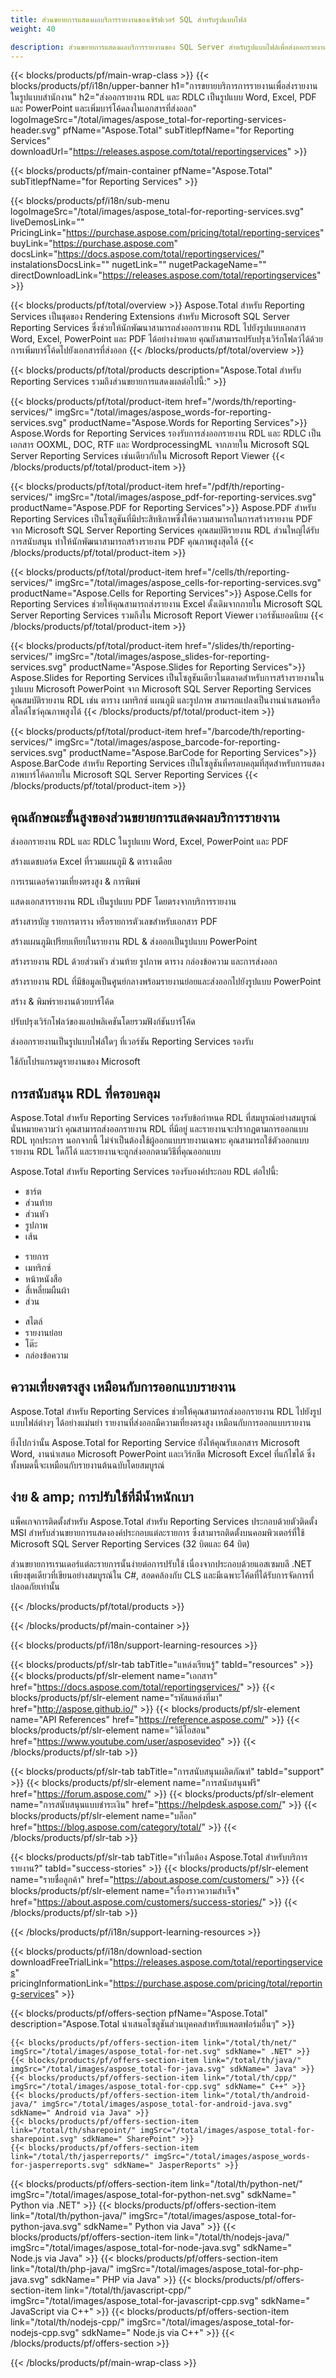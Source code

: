 ```yaml
---
title: ส่วนขยายการแสดงผลบริการรายงานของเซิร์ฟเวอร์ SQL สำหรับรูปแบบไฟล์ 
weight: 40

description: ส่วนขยายการแสดงผลบริการรายงานของ SQL Server สำหรับรูปแบบไฟล์เพื่อส่งออกรายงาน RDL ไปยังรูปแบบ Word Excel PDF PowerPoint เพิ่มบาร์โค้ดไปยังรายงานที่ส่งออก
---
```


{{< blocks/products/pf/main-wrap-class >}}
{{< blocks/products/pf/i18n/upper-banner h1="การขยายบริการการรายงานเพื่อส่งรายงานในรูปแบบสำนักงาน" h2="ส่งออกรายงาน RDL และ RDLC เป็นรูปแบบ Word, Excel, PDF และ PowerPoint และเพิ่มบาร์โค้ดลงในเอกสารที่ส่งออก" logoImageSrc="/total/images/aspose_total-for-reporting-services-header.svg" pfName="Aspose.Total" subTitlepfName="for Reporting Services" downloadUrl="https://releases.aspose.com/total/reportingservices" >}}

{{< blocks/products/pf/main-container pfName="Aspose.Total" subTitlepfName="for Reporting Services" >}}

{{< blocks/products/pf/i18n/sub-menu logoImageSrc="/total/images/aspose_total-for-reporting-services.svg" liveDemosLink="" PricingLink="https://purchase.aspose.com/pricing/total/reporting-services" buyLink="https://purchase.aspose.com" docsLink="https://docs.aspose.com/total/reportingservices/" instalationsDocsLink="" nugetLink="" nugetPackageName="" directDownloadLink="https://releases.aspose.com/total/reportingservices" >}}

{{< blocks/products/pf/total/overview >}}
Aspose.Total สำหรับ Reporting Services เป็นชุดของ Rendering Extensions สำหรับ Microsoft SQL Server Reporting Services ซึ่งช่วยให้นักพัฒนาสามารถส่งออกรายงาน RDL ไปยังรูปแบบเอกสาร Word, Excel, PowerPoint และ PDF ได้อย่างง่ายดาย คุณยังสามารถปรับปรุงเวิร์กโฟลว์ได้ด้วยการเพิ่มบาร์โค้ดไปยังเอกสารที่ส่งออก
{{< /blocks/products/pf/total/overview >}}

{{< blocks/products/pf/total/products description="Aspose.Total สำหรับ Reporting Services รวมถึงส่วนขยายการแสดงผลต่อไปนี้:" >}}

{{< blocks/products/pf/total/product-item href="/words/th/reporting-services/" imgSrc="/total/images/aspose_words-for-reporting-services.svg" productName="Aspose.Words for Reporting Services">}}
Aspose.Words for Reporting Services รองรับการส่งออกรายงาน RDL และ RDLC เป็นเอกสาร OOXML, DOC, RTF และ WordprocessingML จากภายใน Microsoft SQL Server Reporting Services เช่นเดียวกับใน Microsoft Report Viewer
{{< /blocks/products/pf/total/product-item >}}

{{< blocks/products/pf/total/product-item href="/pdf/th/reporting-services/" imgSrc="/total/images/aspose_pdf-for-reporting-services.svg" productName="Aspose.PDF for Reporting Services">}}
Aspose.PDF สำหรับ Reporting Services เป็นโซลูชันที่มีประสิทธิภาพซึ่งให้ความสามารถในการสร้างรายงาน PDF จาก Microsoft SQL Server Reporting Services คุณสมบัติรายงาน RDL ส่วนใหญ่ได้รับการสนับสนุน ทำให้นักพัฒนาสามารถสร้างรายงาน PDF คุณภาพสูงสุดได้
{{< /blocks/products/pf/total/product-item >}}

{{< blocks/products/pf/total/product-item href="/cells/th/reporting-services/" imgSrc="/total/images/aspose_cells-for-reporting-services.svg" productName="Aspose.Cells for Reporting Services">}}
Aspose.Cells for Reporting Services ช่วยให้คุณสามารถส่งรายงาน Excel ดั้งเดิมจากภายใน Microsoft SQL Server Reporting Services รวมถึงใน Microsoft Report Viewer เวอร์ชันยอดนิยม
{{< /blocks/products/pf/total/product-item >}}

{{< blocks/products/pf/total/product-item href="/slides/th/reporting-services/" imgSrc="/total/images/aspose_slides-for-reporting-services.svg" productName="Aspose.Slides for Reporting Services">}}
Aspose.Slides for Reporting Services เป็นโซลูชันเดียวในตลาดสำหรับการสร้างรายงานในรูปแบบ Microsoft PowerPoint จาก Microsoft SQL Server Reporting Services คุณสมบัติรายงาน RDL เช่น ตาราง เมทริกซ์ แผนภูมิ และรูปภาพ สามารถแปลงเป็นงานนำเสนอหรือสไลด์โชว์คุณภาพสูงได้
{{< /blocks/products/pf/total/product-item >}}

{{< blocks/products/pf/total/product-item href="/barcode/th/reporting-services/" imgSrc="/total/images/aspose_barcode-for-reporting-services.svg" productName="Aspose.BarCode for Reporting Services">}}
Aspose.BarCode สำหรับ Reporting Services เป็นโซลูชันที่ครอบคลุมที่สุดสำหรับการแสดงภาพบาร์โค้ดภายใน Microsoft SQL Server Reporting Services
{{< /blocks/products/pf/total/product-item >}}

<!--<p></p>-->
<h2 class="pr-ft">
 <a class="anchor" id="features" name="features">
 </a>
 คุณลักษณะขั้นสูงของส่วนขยายการแสดงผลบริการรายงาน
</h2>
<div class="col-lg-4">
 <em class="fa fa-share ico-blue fa-2x col-lg-2">
 </em>
 <p class="col-lg-10">
  ส่งออกรายงาน RDL และ RDLC ในรูปแบบ Word, Excel, PowerPoint และ PDF
 </p>
</div>
<div class="col-lg-4">
 <em class="fa fa-table ico-blue fa-2x col-lg-2">
 </em>
 <p class="col-lg-10">
  สร้างแดชบอร์ด Excel ที่รวมแผนภูมิ &amp; ตารางเดือย
 </p>
</div>
<div class="col-lg-4">
 <em class="fa fa-print ico-blue fa-2x col-lg-2">
 </em>
 <p class="col-lg-10">
  การเรนเดอร์ความเที่ยงตรงสูง &amp; การพิมพ์
 </p>
</div>
<div class="col-lg-4">
 <em class="fa fa-cogs ico-blue fa-2x col-lg-2">
 </em>
 <p class="col-lg-10">
  แสดงเอกสารรายงาน RDL เป็นรูปแบบ PDF โดยตรงจากบริการรายงาน
 </p>
</div>
<div class="col-lg-4">
 <em class="fa fa-columns ico-blue fa-2x col-lg-2">
 </em>
 <p class="col-lg-10">
  สร้างสารบัญ รายการตาราง หรือรายการตัวเลขสำหรับเอกสาร PDF
 </p>
</div>
<div class="col-lg-4">
 <em class="fa fa-pie-chart ico-blue fa-2x col-lg-2">
 </em>
 <p class="col-lg-10">
  สร้างแผนภูมิเปรียบเทียบในรายงาน RDL &amp; ส่งออกเป็นรูปแบบ PowerPoint
 </p>
</div>
<div class="col-lg-4">
 <em class="fa fa-file-powerpoint-o ico-blue fa-2x col-lg-2">
 </em>
 <p class="col-lg-10">
  สร้างรายงาน RDL ด้วยส่วนหัว ส่วนท้าย รูปภาพ ตาราง กล่องข้อความ และการส่งออก
 </p>
</div>
<div class="col-lg-4">
 <em class="fa fa-database ico-blue fa-2x col-lg-2">
 </em>
 <p class="col-lg-10">
  สร้างรายงาน RDL ที่มีข้อมูลเป็นศูนย์กลางพร้อมรายงานย่อยและส่งออกไปยังรูปแบบ PowerPoint
 </p>
</div>
<div class="col-lg-4">
 <em class="fa fa-barcode ico-blue fa-2x col-lg-2">
 </em>
 <p class="col-lg-10">
  สร้าง &amp; พิมพ์รายงานด้วยบาร์โค้ด
 </p>
</div>
<div class="col-lg-4">
 <em class="fa fa-qrcode ico-blue fa-2x col-lg-2">
 </em>
 <p class="col-lg-10">
  ปรับปรุงเวิร์กโฟลว์ของแอปพลิเคชันโดยรวมฟังก์ชันบาร์โค้ด
 </p>
</div>
<div class="col-lg-4">
 <em class="fa fa-file-o ico-blue fa-2x col-lg-2">
 </em>
 <p class="col-lg-10">
  ส่งออกรายงานเป็นรูปแบบไฟล์ใดๆ ที่เวอร์ชัน Reporting Services รองรับ
 </p>
</div>
<div class="col-lg-4">
 <em class="fa fa-eye ico-blue fa-2x col-lg-2">
 </em>
 <p class="col-lg-10">
  ใช้กับโปรแกรมดูรายงานของ Microsoft
 </p>
</div>
<div class="col-lg-12">
 <h2 class="h2title">
  การสนับสนุน RDL ที่ครอบคลุม
 </h2>
 <p>
  Aspose.Total สำหรับ Reporting Services รองรับข้อกำหนด RDL ที่สมบูรณ์อย่างสมบูรณ์ นั่นหมายความว่า คุณสามารถส่งออกรายงาน RDL ที่มีอยู่ และรายงานจะปรากฏตามการออกแบบ RDL ทุกประการ นอกจากนี้ ไม่จำเป็นต้องใช้ผู้ออกแบบรายงานเฉพาะ คุณสามารถใช้ตัวออกแบบรายงาน RDL ใดก็ได้ และรายงานจะถูกส่งออกตามวิธีที่คุณออกแบบ
 </p>
 <p>
  Aspose.Total สำหรับ Reporting Services รองรับองค์ประกอบ RDL ต่อไปนี้:
 </p>
 <ul class="col-lg-4">
  <li>
   ชาร์ต
  </li>
  <li>
   ส่วนท้าย
  </li>
  <li>
   ส่วนหัว
  </li>
  <li>
   รูปภาพ
  </li>
  <li>
   เส้น
  </li>
 </ul>
 <ul class="col-lg-4">
  <li>
   รายการ
  </li>
  <li>
   เมทริกซ์
  </li>
  <li>
   หน้าหนังสือ
  </li>
  <li>
   สี่เหลี่ยมผืนผ้า
  </li>
  <li>
   ส่วน
  </li>
 </ul>
 <ul class="col-lg-4">
  <li>
   สไตล์
  </li>
  <li>
   รายงานย่อย
  </li>
  <li>
   โต๊ะ
  </li>
  <li>
   กล่องข้อความ
  </li>
 </ul>
</div>
<div class="col-lg-12">
 <h2 class="h2title">
  ความเที่ยงตรงสูง เหมือนกับการออกแบบรายงาน
 </h2>
 <p>
  Aspose.Total สำหรับ Reporting Services ช่วยให้คุณสามารถส่งออกรายงาน RDL ไปยังรูปแบบไฟล์ต่างๆ ได้อย่างแม่นยำ รายงานที่ส่งออกมีความเที่ยงตรงสูง เหมือนกับการออกแบบรายงาน
 </p>
 <p>
  ยิ่งไปกว่านั้น Aspose.Total for Reporting Service ยังให้คุณรับเอกสาร Microsoft Word, งานนำเสนอ Microsoft PowerPoint และเวิร์กชีต Microsoft Excel ที่แก้ไขได้ ซึ่งทั้งหมดนี้จะเหมือนกับรายงานต้นฉบับโดยสมบูรณ์
 </p>
</div>
<div class="col-lg-12">
 <h2 class="h2title">
  ง่าย & amp; การปรับใช้ที่มีน้ำหนักเบา
 </h2>
 <p>
  แพ็คเกจการติดตั้งสำหรับ Aspose.Total สำหรับ Reporting Services ประกอบด้วยตัวติดตั้ง MSI สำหรับส่วนขยายการแสดงองค์ประกอบแต่ละรายการ ซึ่งสามารถติดตั้งบนคอมพิวเตอร์ที่ใช้ Microsoft SQL Server Reporting Services (32 บิตและ 64 บิต)
 </p>
 <p>
  ส่วนขยายการเรนเดอร์แต่ละรายการนั้นง่ายต่อการปรับใช้ เนื่องจากประกอบด้วยแอสเซมบลี .NET เพียงชุดเดียวที่เขียนอย่างสมบูรณ์ใน C#, สอดคล้องกับ CLS และมีเฉพาะโค้ดที่ได้รับการจัดการที่ปลอดภัยเท่านั้น
 </p>
</div>
<!--Feature-section Start-->
<!--Feature-section End-->

{{< /blocks/products/pf/total/products >}}

{{< /blocks/products/pf/main-container >}}


{{< blocks/products/pf/i18n/support-learning-resources >}}

{{< blocks/products/pf/slr-tab tabTitle="แหล่งเรียนรู้" tabId="resources" >}}
{{< blocks/products/pf/slr-element name="เอกสาร" href="https://docs.aspose.com/total/reportingservices/" >}} 
{{< blocks/products/pf/slr-element name="รหัสแหล่งที่มา" href="http://aspose.github.io/" >}} 
{{< blocks/products/pf/slr-element name="API References" href="https://reference.aspose.com/" >}} 
{{< blocks/products/pf/slr-element name="วิดีโอสอน" href="https://www.youtube.com/user/asposevideo" >}} 
{{< /blocks/products/pf/slr-tab >}}

{{< blocks/products/pf/slr-tab tabTitle="การสนับสนุนผลิตภัณฑ์" tabId="support" >}}
{{< blocks/products/pf/slr-element name="การสนับสนุนฟรี" href="https://forum.aspose.com/" >}} 
{{< blocks/products/pf/slr-element name="การสนับสนุนแบบชำระเงิน" href="https://helpdesk.aspose.com/" >}} 
{{< blocks/products/pf/slr-element name="บล็อก" href="https://blog.aspose.com/category/total/" >}} 
{{< /blocks/products/pf/slr-tab >}}

{{< blocks/products/pf/slr-tab tabTitle="ทำไมต้อง Aspose.Total สำหรับบริการรายงาน?" tabId="success-stories" >}}
{{< blocks/products/pf/slr-element name="รายชื่อลูกค้า" href="https://about.aspose.com/customers/" >}} 
{{< blocks/products/pf/slr-element name="เรื่องราวความสำเร็จ" href="https://about.aspose.com/customers/success-stories/" >}} 
{{< /blocks/products/pf/slr-tab >}}

{{< /blocks/products/pf/i18n/support-learning-resources >}}

{{< blocks/products/pf/i18n/download-section downloadFreeTrialLink="https://releases.aspose.com/total/reportingservices" pricingInformationLink="https://purchase.aspose.com/pricing/total/reporting-services" >}}

{{< blocks/products/pf/offers-section pfName="Aspose.Total" description="Aspose.Total นำเสนอโซลูชันส่วนบุคคลสำหรับแพลตฟอร์มอื่นๆ" >}}

    {{< blocks/products/pf/offers-section-item link="/total/th/net/" imgSrc="/total/images/aspose_total-for-net.svg" sdkName=" .NET" >}}
    {{< blocks/products/pf/offers-section-item link="/total/th/java/" imgSrc="/total/images/aspose_total-for-java.svg" sdkName=" Java" >}}
    {{< blocks/products/pf/offers-section-item link="/total/th/cpp/" imgSrc="/total/images/aspose_total-for-cpp.svg" sdkName=" C++" >}}
    {{< blocks/products/pf/offers-section-item link="/total/th/android-java/" imgSrc="/total/images/aspose_total-for-android-java.svg" sdkName=" Android via Java" >}}
    {{< blocks/products/pf/offers-section-item link="/total/th/sharepoint/" imgSrc="/total/images/aspose_total-for-sharepoint.svg" sdkName=" SharePoint" >}}
    {{< blocks/products/pf/offers-section-item link="/total/th/jasperreports/" imgSrc="/total/images/aspose_words-for-jasperreports.svg" sdkName=" JasperReports" >}}
 {{< blocks/products/pf/offers-section-item link="/total/th/python-net/" imgSrc="/total/images/aspose_total-for-python-net.svg" sdkName=" Python via .NET" >}}
 {{< blocks/products/pf/offers-section-item link="/total/th/python-java/" imgSrc="/total/images/aspose_total-for-python-java.svg" sdkName=" Python via Java" >}}
 {{< blocks/products/pf/offers-section-item link="/total/th/nodejs-java/" imgSrc="/total/images/aspose_total-for-node-java.svg" sdkName=" Node.js via Java" >}}
 {{< blocks/products/pf/offers-section-item link="/total/th/php-java/" imgSrc="/total/images/aspose_total-for-php-java.svg" sdkName=" PHP via Java" >}}
{{< blocks/products/pf/offers-section-item link="/total/th/javascript-cpp/" imgSrc="/total/images/aspose_total-for-javascript-cpp.svg" sdkName=" JavaScript via C++" >}}
{{< blocks/products/pf/offers-section-item link="/total/th/nodejs-cpp/" imgSrc="/total/images/aspose_total-for-nodejs-cpp.svg" sdkName=" Node.js via C++" >}}
{{< /blocks/products/pf/offers-section >}}

{{< /blocks/products/pf/main-wrap-class >}}